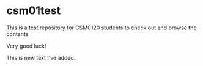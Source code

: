 csm01test
=========

This is a test repository for CSM0120 students to check out and browse the contents.

Very good luck!

This is new text I've added.

